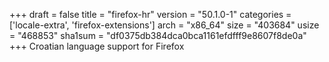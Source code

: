 +++
draft = false
title = "firefox-hr"
version = "50.1.0-1"
categories = ['locale-extra', 'firefox-extensions']
arch = "x86_64"
size = "403684"
usize = "468853"
sha1sum = "df0375db384dca0bca1161efdfff9e8607f8de0a"
+++
Croatian language support for Firefox